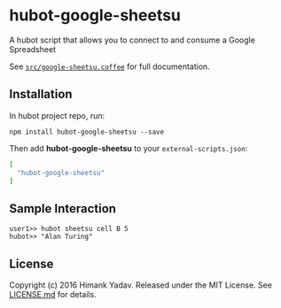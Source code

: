 # hubot-google-sheetsu

A hubot script that allows you to connect to and consume a Google Spreadsheet

See [`src/google-sheetsu.coffee`](src/google-sheetsu.coffee) for full documentation.

## Installation

In hubot project repo, run:

`npm install hubot-google-sheetsu --save`

Then add **hubot-google-sheetsu** to your `external-scripts.json`:

```json
[
  "hubot-google-sheetsu"
]
```

## Sample Interaction

```
user1>> hubot sheetsu cell B 5
hubot>> "Alan Turing"
```
## License

Copyright (c) 2016 Himank Yadav. Released under the MIT License. See
[LICENSE.md][license] for details.

[license]: LICENSE.md
